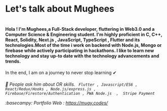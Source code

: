 # Let's talk about Mughees 	 <h1> 
  
#### Hola ! I'm Mughees,a Full-Stack developer, fluttering in Web3.0  and a Computer Science & Engineering student. I'm highly proficient in C, C++, React, Solidity, Next.js , JavaScript, TypeScript , Flutter and its technologies.Most of the time i work on backend with Node.js, Mongo or firebase while actively participating in hackathons. I like to learn new technology and stay up-to date with the technology advancements and trends.
In the end, I am on a journey to never stop learning ✔ <h6>



💬  People ask him about OR skills. ```  Flutter , Javascript/ES6 ,  React/Redux/Hooks , Node.js/express.js , Firebase/Firestore/Authentication , PWA Node.js  ,  Stripe Payment ```


 :basecampy:	Portfolio Web : https://mugy.codes/
 
 
